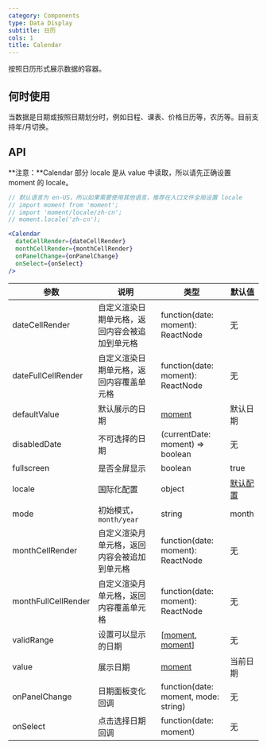 ```yaml
---
category: Components
type: Data Display
subtitle: 日历
cols: 1
title: Calendar
---
```


按照日历形式展示数据的容器。

## 何时使用

当数据是日期或按照日期划分时，例如日程、课表、价格日历等，农历等。目前支持年/月切换。

## API

**注意：**Calendar 部分 locale 是从 value 中读取，所以请先正确设置 moment 的 locale。

```jsx
// 默认语言为 en-US，所以如果需要使用其他语言，推荐在入口文件全局设置 locale
// import moment from 'moment';
// import 'moment/locale/zh-cn';
// moment.locale('zh-cn');

<Calendar
  dateCellRender={dateCellRender}
  monthCellRender={monthCellRender}
  onPanelChange={onPanelChange}
  onSelect={onSelect}
/>
```

| 参数 | 说明 | 类型 | 默认值 |
| --- | --- | --- | --- |
| dateCellRender | 自定义渲染日期单元格，返回内容会被追加到单元格 | function(date: moment): ReactNode | 无 |
| dateFullCellRender | 自定义渲染日期单元格，返回内容覆盖单元格 | function(date: moment): ReactNode | 无 |
| defaultValue | 默认展示的日期 | [moment](http://momentjs.com/) | 默认日期 |
| disabledDate | 不可选择的日期 | (currentDate: moment) => boolean | 无 |
| fullscreen | 是否全屏显示 | boolean | true |
| locale | 国际化配置 | object | [默认配置](https://github.com/ant-design/ant-design/blob/master/components/date-picker/locale/example.json) |
| mode | 初始模式，`month/year` | string | month |
| monthCellRender | 自定义渲染月单元格，返回内容会被追加到单元格 | function(date: moment): ReactNode | 无 |
| monthFullCellRender | 自定义渲染月单元格，返回内容覆盖单元格 | function(date: moment): ReactNode | 无 |
| validRange | 设置可以显示的日期 | \[[moment](http://momentjs.com/), [moment](http://momentjs.com/)] | 无 |
| value | 展示日期 | [moment](http://momentjs.com/) | 当前日期 |
| onPanelChange | 日期面板变化回调 | function(date: moment, mode: string) | 无 |
| onSelect | 点击选择日期回调 | function(date: moment） | 无 |
